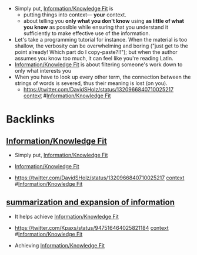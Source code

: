 - Simply put, [Information/Knowledge Fit](<../Information/Knowledge Fit.md>) is
    - putting things into context— __your__ context.
    - about telling you **only what you don't know** using __as little of what you know__ as possible while ensuring that you understand it sufficiently to make effective use of the information.
- Let's take a programming tutorial for instance. When the material is too  shallow, the verbosity can be overwhelming and boring ("just get to the point already! Which part do I copy-paste?!!"); but when the author assumes you know too much, it can feel like you're reading Latin.
- [Information/Knowledge Fit](<../Information/Knowledge Fit.md>) is about filtering someone's work down to only what interests you
- When you have to look up every other term, the connection between the strings of words is severed, thus their meaning is lost (on you).
    - https://twitter.com/DavidSHolz/status/1320966840710025217 [context](<../context.md>) #[Information/Knowledge Fit](<../Information/Knowledge Fit.md>)

# Backlinks
## [Information/Knowledge Fit](<Information/Knowledge Fit.md>)
- Simply put, [Information/Knowledge Fit](<../Information/Knowledge Fit.md>)

- [Information/Knowledge Fit](<../Information/Knowledge Fit.md>)

- https://twitter.com/DavidSHolz/status/1320966840710025217 [context](<../context.md>) #[Information/Knowledge Fit](<../Information/Knowledge Fit.md>)

## [summarization and expansion of information](<summarization and expansion of information.md>)
- It helps achieve [Information/Knowledge Fit](<../Information/Knowledge Fit.md>)

- https://twitter.com/Kpaxs/status/947516464025821184 [context](<../context.md>) #[Information/Knowledge Fit](<../Information/Knowledge Fit.md>)

- Achieving [Information/Knowledge Fit](<../Information/Knowledge Fit.md>)

